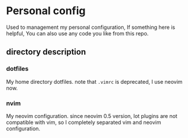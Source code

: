 # Personal config
Used to management my personal configuration, If something here is helpful, You can also use any code you like from this repo.

## directory description
### dotfiles
My home directory dotfiles. note that `.vimrc` is deprecated, I use neovim now.

### nvim
My neovim configuration. since neovim 0.5 version, lot plugins are not compatible with vim, so I completely separated vim and neovim configuration. 
